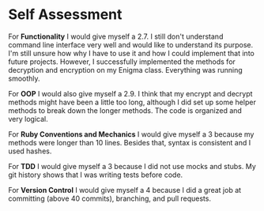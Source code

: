 # Self Assessment

For **Functionality** I would give myself a 2.7. I still don't understand command line interface very well and would like to understand its purpose. I'm still unsure how why I have to use it and how I could implement that into future projects. However, I successfully implemented the methods for decryption and encryption on my Enigma class. Everything was running smoothly.

For **OOP** I would also give myself a 2.9. I think that my encrypt and decrypt methods might have been a little too long, although I did set up some helper methods to break down the longer methods. The code is organized and very logical.

For **Ruby Conventions and Mechanics** I would give myself a 3 because my methods were longer than 10 lines. Besides that, syntax is consistent and I used hashes.

For **TDD** I would give myself a 3 because I did not use mocks and stubs. My git history shows that I was writing tests before code.

For **Version Control** I would give myself a 4 because I did a great job at committing (above 40 commits), branching, and pull requests.  
